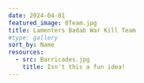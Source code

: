 ```yaml
---
date: 2024-04-01
featured_image: 0Team.jpg
title: Lamenters Badab War Kill Team
#type: gallery
sort_by: Name
resources:
  - src: Barricades.jpg
    title: Isn't this a fun idea!
---
```

